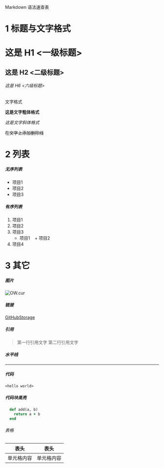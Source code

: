 Markdown 语法速查表

# 1 标题与文字格式

# 这是 H1 <一级标题>

## 这是 H2 <二级标题>

###### 这是 H6 <六级标题>

文字格式

**这是文字粗体格式**

*这是文字斜体格式*

~~在文字上添加删除线~~

# 2 列表

##### 无序列表

* 项目1
* 项目2
* 项目3

##### 有序列表

1. 项目1
2. 项目2
3. 项目3
    + 项目1
    + 项目2
4. 项目4

# 3 其它

##### 图片

![OW.cur](https://github.com/OStoneO/GitHubStorage/blob/master/Picture/OW.cur?raw=true)

##### 链接

[GitHubStorage](https://github.com/OStoneO/GitHubStorage)

##### 引用

> 第一行引用文字
> 第二行引用文字

##### 水平线

***

##### 代码

`<hello world>`

##### 代码块高亮

```ruby
  def add(a, b)
    return a + b
  end
```

###### 表格

|表头|表头|
|---|---|
|单元格内容|单元格内容|
